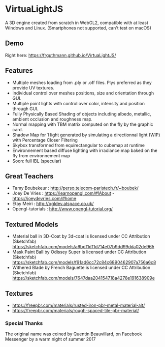# VirtuaLightJS

A 3D engine created from scratch in WebGL2, compatible with at least Windows and Linux. (Smartphones not supported, can't test on macOS)

## Demo

Right here: https://frguthmann.github.io/VirtuaLightJS/

## Features

- Multiple meshes loading from .ply or .off files. Plys preferred as they provide UV textures.
- Individual control over meshes positions, size and orientation through GUI.
- Multiple point lights with control over color, intensity and position through GUI.
- Fully Physically Based Shading of objects including albedo, metallic, ambient occlusion and roughness map.
- Normal mapping with TBM matrix computed on the fly by the graphic card.  
- Shadow Map for 1 light generated by simulating a directionnal light (WIP) with Percentage Closer Filtering
- Skybox transformed from equirectangular to cubemap at runtime
- Environnement based diffuse lighting with irradiance map baked on the fly from environnement map
- Soon: full IBL (specular)

## Great Teachers

- Tamy Boubekeur : http://perso.telecom-paristech.fr/~boubek/
- Joey De Vries : https://learnopengl.com/#!About - https://joeydevries.com/#home
- Etay Meiri : http://ogldev.atspace.co.uk/
- Opengl-tutorials : http://www.opengl-tutorial.org/

## Textured Models

- Material ball in 3D-Coat by 3d-coat is licensed under CC Attribution (Sketchfab)
https://sketchfab.com/models/a6bdf1d11d714e07b9dd99dda02de965
- Mask Paint Ball by Odissey Super is licensed under CC Attribution (Sketchfab)
https://sketchfab.com/models/f91ad6cc72c84c6890462907a756a6c8
- Withered Blade by French Baguette is licensed under CC Attribution (Sketchfab)
https://sketchfab.com/models/7647daa204154718a4278e191638909e

## Textures

- https://freepbr.com/materials/rusted-iron-pbr-metal-material-alt/
- https://freepbr.com/materials/rough-spaced-tile-pbr-material/

### Special Thanks

The original name was coined by Quentin Beauvillard, on Facebook Messenger by a warm night of summer 2017